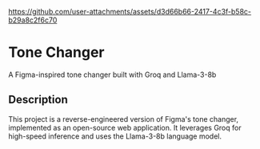 https://github.com/user-attachments/assets/d3d66b66-2417-4c3f-b58c-b29a8c2f6c70

# Tone Changer

A Figma-inspired tone changer built with Groq and Llama-3-8b

## Description

This project is a reverse-engineered version of Figma's tone changer, implemented as an open-source web application. It leverages Groq for high-speed inference and uses the Llama-3-8b language model.

